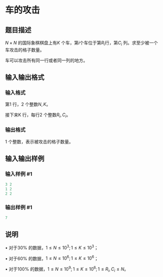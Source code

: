 # 车的攻击

## 题目描述

$N \times N$ 的国际象棋棋盘上有$K$ 个车，第$i$个车位于第$R_i$行，第$C_i$ 列。求至少被一个车攻击的格子数量。

车可以攻击所有同一行或者同一列的地方。

## 输入输出格式

### 输入格式

第1 行，2 个整数$N,K$。

接下来K 行，每行2 个整数$R_i,C_i$。

### 输出格式

1 个整数，表示被攻击的格子数量。

## 输入输出样例

### 输入样例 #1

```cpp
3 2
1 2
2 2
```


### 输出样例 #1

```cpp
7
```


## 说明

• 对于30% 的数据，$1 \le N \le 10^3; 1 \le K \le 10^3$；

• 对于60% 的数据，$1 \le N \le 10^6; 1 \le K \le 10^6$；

• 对于100% 的数据，$1 \le N \le 10^9; 1 \le K \le 10^6; 1 \le R_i , C_i \le N$。

